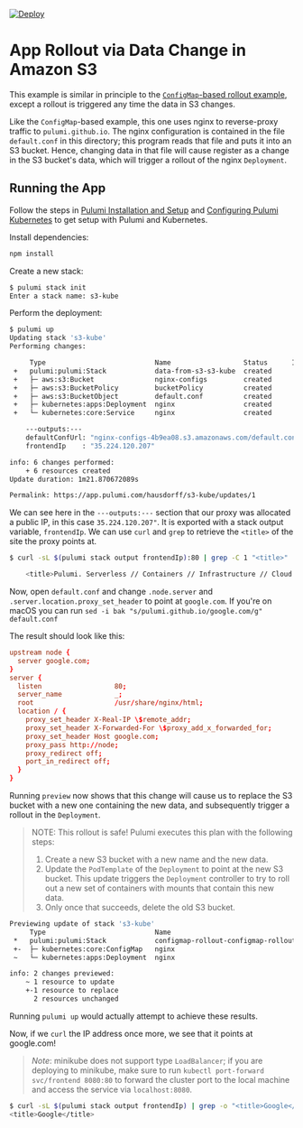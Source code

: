 [![Deploy](https://get.pulumi.com/new/button.svg)](https://app.pulumi.com/new)

# App Rollout via Data Change in Amazon S3

This example is similar in principle to the [`ConfigMap`-based rollout example][rollout], except a
rollout is triggered any time the data in S3 changes.

Like the `ConfigMap`-based example, this one uses nginx to reverse-proxy traffic to
`pulumi.github.io`. The nginx configuration is contained in the file `default.conf` in this
directory; this program reads that file and puts it into an S3 bucket. Hence, changing data in that
file will cause register as a change in the S3 bucket's data, which will trigger a rollout of the
nginx `Deployment`.

## Running the App

Follow the steps in [Pulumi Installation and Setup](https://www.pulumi.com/docs/get-started/install/) and
[Configuring Pulumi Kubernetes](https://www.pulumi.com/docs/intro/cloud-providers/kubernetes/setup/) to
get setup with Pulumi and Kubernetes.

Install dependencies:

```sh
npm install
```

Create a new stack:

```sh
$ pulumi stack init
Enter a stack name: s3-kube
```

Perform the deployment:

```sh
$ pulumi up
Updating stack 's3-kube'
Performing changes:

     Type                           Name                  Status      Info
 +   pulumi:pulumi:Stack            data-from-s3-s3-kube  created
 +   ├─ aws:s3:Bucket               nginx-configs         created
 +   ├─ aws:s3:BucketPolicy         bucketPolicy          created
 +   ├─ aws:s3:BucketObject         default.conf          created
 +   ├─ kubernetes:apps:Deployment  nginx                 created
 +   └─ kubernetes:core:Service     nginx                 created

    ---outputs:---
    defaultConfUrl: "nginx-configs-4b9ea08.s3.amazonaws.com/default.conf"
    frontendIp    : "35.224.120.207"

info: 6 changes performed:
    + 6 resources created
Update duration: 1m21.870672089s

Permalink: https://app.pulumi.com/hausdorff/s3-kube/updates/1
```

We can see here in the `---outputs:---` section that our proxy was allocated a public IP, in this
case `35.224.120.207"`. It is exported with a stack output variable, `frontendIp`. We can use `curl`
and `grep` to retrieve the `<title>` of the site the proxy points at.

```sh
$ curl -sL $(pulumi stack output frontendIp):80 | grep -C 1 "<title>"

    <title>Pulumi. Serverless // Containers // Infrastructure // Cloud // DevOps</title>

```

Now, open `default.conf` and change `.node.server` and `.server.location.proxy_set_header` to point
at `google.com`. If you're on macOS you can run `sed -i bak "s/pulumi.github.io/google.com/g"
default.conf`

The result should look like this:

```conf
upstream node {
  server google.com;
}
server {
  listen                  80;
  server_name             _;
  root                    /usr/share/nginx/html;
  location / {
    proxy_set_header X-Real-IP \$remote_addr;
    proxy_set_header X-Forwarded-For \$proxy_add_x_forwarded_for;
    proxy_set_header Host google.com;
    proxy_pass http://node;
    proxy_redirect off;
    port_in_redirect off;
  }
}
```

Running `preview` now shows that this change will cause us to replace the S3 bucket with a new one
containing the new data, and subsequently trigger a rollout in the `Deployment`.

> NOTE: This rollout is safe! Pulumi executes this plan with the following steps:
>
> 1. Create a new S3 bucket with a new name and the new data.
> 1. Update the `PodTemplate` of the `Deployment` to point at the new S3 bucket. This update
>    triggers the `Deployment` controller to try to roll out a new set of containers with mounts
>    that contain this new data.
> 1. Only once that succeeds, delete the old S3 bucket.

```sh
Previewing update of stack 's3-kube'
     Type                           Name                                     Status        Info
 *   pulumi:pulumi:Stack            configmap-rollout-configmap-rollout-dev  no change
 +-  ├─ kubernetes:core:ConfigMap   nginx                                    replace       changes: ~ data,metadata
 ~   └─ kubernetes:apps:Deployment  nginx                                    update        changes: ~ spec

info: 2 changes previewed:
    ~ 1 resource to update
    +-1 resource to replace
      2 resources unchanged
```

Running `pulumi up` would actually attempt to achieve these results.

Now, if we `curl` the IP address once more, we see that it points at google.com!

> *Note*: minikube does not support type `LoadBalancer`; if you are deploying to minikube, make sure
> to run `kubectl port-forward svc/frontend 8080:80` to forward the cluster port to the local
> machine and access the service via `localhost:8080`.

```sh
$ curl -sL $(pulumi stack output frontendIp) | grep -o "<title>Google</title>"
<title>Google</title>
```

[rollout]: https://github.com/pulumi/examples/tree/master/kubernetes-ts-configmap-rollout
